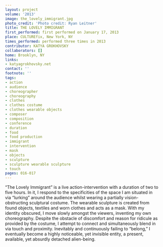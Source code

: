 ```yaml
---
layout: project
volume: '2013'
image: the_lovely_immigrant.jpg
photo_credit: 'Photo credit: Ryan Leitner'
title: THE LOVELY IMMIGRANT
first_performed: first performed on January 17, 2013
place: CULTUREfix, New York, NY
times_performed: performed three times in 2013
contributor: KATYA GROKHOVSKY
collaborators: []
home: Brooklyn, NY
links:
- katyagrokhovsky.net
contact: ''
footnote: ''
tags:
- action
- audience
- choreographer
- choreography
- clothes
- clothes costume
- clothes wearable objects
- composer
- composition
- conference
- duration
- food
- food production
- immigrant
- intervention
- mask
- objects
- sculpture
- sculpture wearable sculpture
- touch
pages: 016-017
---
```


“The Lovely Immigrant” is a live action-intervention with a duration of two to five hours. In it, I respond to the specificities of the space I am situated in via “lurking” around the audience whilst wearing a partially vision-obstructing sculptural costume. The wearable sculpture is created from found objects, textiles and worn clothes and acts as a mask. With my identity obscured, I move slowly amongst the viewers, inventing my own choreography. Despite the obstacle of discomfort and reason for ridicule as provided by the costume, I attempt to connect and simultaneously blend in via touch and proximity. Inevitably and continuously failing to “belong,” I eventually become a highly noticeable, yet invisible entity, a present, available, yet absurdly detached alien-being.
